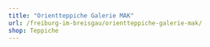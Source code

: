 ```yaml
---
title: "Orientteppiche Galerie MAK"
url: /freiburg-im-breisgau/orientteppiche-galerie-mak/
shop: Teppiche
---
```

